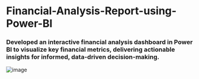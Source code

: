 # Financial-Analysis-Report-using-Power-BI
### Developed an interactive financial analysis dashboard in Power BI to visualize key financial metrics, delivering actionable insights for informed, data-driven decision-making.

![image](https://github.com/user-attachments/assets/1451e80c-158a-47f2-9459-f96c1fe96277)
